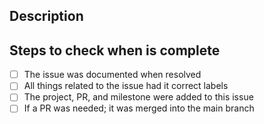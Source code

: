 ## Description

<!-- Add the description of the issue -->

## Steps to check when is complete

* [ ] The issue was documented when resolved
* [ ] All things related to the issue had it correct labels
* [ ] The project, PR, and milestone were added to this issue
* [ ] If a PR was needed; it was merged into the main branch

